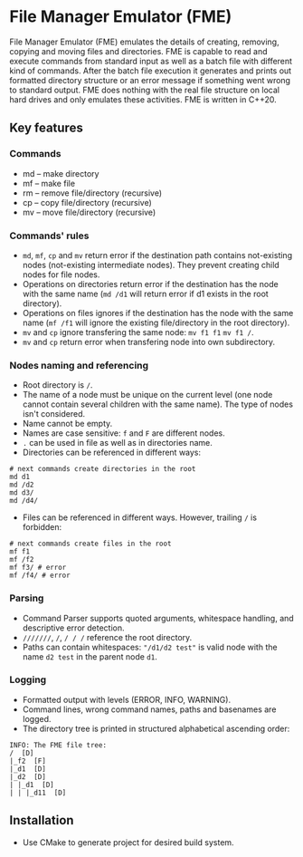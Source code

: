 # File Manager Emulator (FME)

File Manager Emulator (FME) emulates the details of creating, removing, copying and moving files and directories. FME is capable to read and execute commands from standard input as well as a batch file with different kind of commands. After the batch file execution it generates and prints out formatted directory structure or an error message if something went wrong to standard output. FME does nothing with the real file structure on local hard drives and only emulates these activities.
FME is written in C++20.

## Key features

### Commands

- md – make directory
- mf – make file
- rm – remove file/directory (recursive)
- cp – copy file/directory (recursive)
- mv – move file/directory (recursive)

### Commands' rules

- `md`, `mf`, `cp` and `mv` return error if the destination path contains not-existing nodes (not-existing intermediate nodes). They prevent creating child nodes for file nodes.
- Operations on directories return error if the destination has the node with the same name (`md /d1` will return error if d1 exists in the root directory).
- Operations on files ignores if the destination has the node with the same name (`mf /f1` will ignore the existing file/directory in the root directory).
- `mv` and `cp` ignore transfering the same node: `mv f1 f1` `mv f1 /`.
- `mv` and `cp` return error when transfering node into own subdirectory.

### Nodes naming and referencing

- Root directory is `/`.
- The name of a node must be unique on the current level (one node cannot contain several children with the same name). The type of nodes isn't considered.
- Name cannot be empty.
- Names are case sensitive: `f` and `F` are different nodes.
- `.` can be used in file as well as in directories name.
- Directories can be referenced in different ways:
```
# next commands create directories in the root
md d1
md /d2
md d3/
md /d4/
```
- Files can be referenced in different ways. However, trailing `/` is forbidden:
```
# next commands create files in the root
mf f1
mf /f2
mf f3/ # error
mf /f4/ # error
```

### Parsing

- Command Parser supports quoted arguments, whitespace handling, and descriptive error detection.
- `///////`, `/`, `/ / /` reference the root directory.
- Paths can contain whitespaces: `"/d1/d2 test"` is valid node with the name `d2 test` in the parent node `d1`.

### Logging

- Formatted output with levels (ERROR, INFO, WARNING).
- Command lines, wrong command names, paths and basenames are logged.
- The directory tree is printed in structured alphabetical ascending order:
```
INFO: The FME file tree:
/  [D]
|_f2  [F]
|_d1  [D]
|_d2  [D]
| |_d1  [D]
| | |_d11  [D]
```

## Installation

- Use CMake to generate project for desired build system.